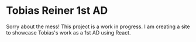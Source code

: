 # Tobias Reiner 1st AD


Sorry about the mess! This project is a work in progress. I am creating a site to showcase Tobias's work as a 1st AD using React.
